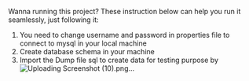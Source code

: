 Wanna running this project? These instruction below can help you run it seamlessly, just following it:
1. You need to change username and password in properties file to connect to mysql in your local machine
2. Create database schema in your machine
3. Import the Dump file sql to create data for testing purpose by ![Uploading Screenshot (10).png…]()
